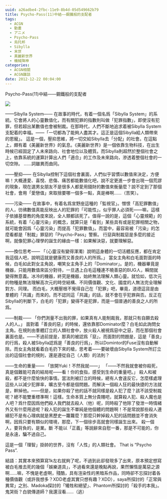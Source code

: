 ```yaml
---
uuid: a26adbe4-2fbc-11e9-8b4d-05d549662b79
title: Psycho-Pass(11)中結——鋼鐵般的支配者
tags:
  - ACGN
  - 動畫
  - アニメ
  - Psycho-Pass
  - 烏托邦
  - Sibylla
  - 末世
  - 美麗新世界
  - 機械降神
categories:
  - ACGN相關
  - ACGN雜談
date: 2012-12-22 00:04:00
---
```


Psycho-Pass(11)中結——鋼鐵般的支配者

[![](https://4.bp.blogspot.com/-E35f7BlOtVs/UNSIEv3PoQI/AAAAAAAAbMk/xS69l2I86F4/s640/psychopass_logo1.png)](https://4.bp.blogspot.com/-E35f7BlOtVs/UNSIEv3PoQI/AAAAAAAAbMk/xS69l2I86F4/s1600/psychopass_logo1.png)

——Sibylla System——
在故事的時代，有着一個名爲「Sibylla System」的系統。它會將人的心靈數值化，而有關犯罪的指數則叫做「犯罪指數」，即使沒有犯罪，但若超出某數值也會被制裁。在那時代，人們不斷地追求着被Sibylla System支配着的幸福。——「一切都為了能夠人盡其才。這正是這個Sibylla給人類帶來的恩寵」。
這是一個，壓抑思維，將一切交給Sibylla去「分配」的社會。在這點上，頗有着《美麗新世界》的氣息。《美麗新世界》是一個依靠生物科技，在出生時候已經固定了人未來路向、社會地位以及體質。而Sibylla則超然於整個社會之上，依靠系統的運算計算出人們「適合」的工作及未來路向，滲透着整個社會的一切空隙。
……詞雖異而曲同。

——壓抑——
在Sibylla控制下這個社會裏面，人們似乎習慣以數值來決定，方便嘛！大概連愛、喜悅、悲傷、痛苦都能數值化吧，說不定更進一步會出現一個荒謬的現象，現在選男女朋友不是很多人都愛用錢財的數值來衡量麼？說不定到了那個社會，會用「愛戀值」來取捨要哪一個多一點，真是棒啊……（苦笑）。

——污染——
在故事中，有着名爲宣野座這種的「監視官」。憎恨「高犯罪數值」的人，彷彿數值真能反映出人的犯罪的「可能性」，似乎罪人必須死——嘛，這樣子依據基督教的角度來說，全人類都該死了。值得一說的是，這個「心靈規範」的系統，有着「心靈污染」的概念，就算只是「看到」某些具有或是犯罪相關之物，就可能會因爲「心靈污染」而提高「犯罪數值」。而當中，最容易被「污染」的怎麼看都是「制裁」罪惡的「Psycho-Pass」警察。
行惡與制裁惡是多麼的接近啊，就像犯罪心理學的誕生的緣由一樣：如果解決惡，就要理解惡。

——換位思考——
「（心靈沒有變得渾濁）說明這身體的一切活體反應，都在肯定我這個人吧，說明這就是健康而又善良的人的所爲。」
當女主角和白毛面對面的時候，白毛如此對女主角說，嘲笑女主角手上的「Dominator」。是的，機器畢竟是機器，只能用數值來區分對待，一旦遇上白毛這種連不曉善惡的BUG人，瞬間就變得無意義。冰冷的機器，終究是機器，始終無法理解人類心靈。就恰如，低次元的物種是無法理解高次元的時空結構、不同價值觀、文化、國度的人無法完全理解對方、同理。
而白毛，大概壓根不覺得自己在「犯罪」吧，畢竟，道德這貨是由羣體的「共識」而來的。而不認同這「共識」的話，就不會在乎犯罪與否。反正在Sibylla的判斷下，白毛的「犯罪」變得不是犯罪，而是一個普通的善良之人的所爲。

——制裁——
「你們測量不出我的罪，如果真有人能制裁我，那就只有自願去殺人的人。」
面對着「善良的惡」的時候，還依靠那Dominator麼？白毛如此詢問女主角。在規則由羣體訂立的人類社會中，放火殺人被視爲惡中之惡，而在那個社會裏面也是。——不過前提是，那真的被認爲「惡」，而面對的問題是，這是「善良」的行爲，殺人被Sibylla認爲是「善良的行爲」，所以Domintor的Fuse沒有自動解除。而女主角就看着白毛扔下來的槍，思考着——要破壞由Sibylla System所訂立出的這個社會的規則，還是遵從自己（人類）的法則？

——生命的重量——
「放開Yuki！不然我就——」
「——不然我就會被你殺死，真是個難能可貴的結局呢——看！你的食指，感受到生命的重量吧。」
殺人和被殺，都不是什麼愉快的事情。當法則被訂立的時候，總有人會違反它，怎麼樣處理這些人以減少犯罪率，曠古至今都是個問題。而解決一個殺人狂的最快捷的方法就是，幹掉他。——但是，如果你殺了他的話不就同樣是殺人犯了麼？該不該受制裁呢？總不能雙重標準啊！這樣。生命本質上無分貴賤吧，就算殺人犯、殺人魔也是人吧？爲什麼因爲他們殺人我們就去殺人（他）呢，同時殺了他除了發泄一時情緒外又有什麼用途呢？殺人犯的誕生不單純是他個體的問題啊！不是常說那些殺人連續犯不是有心理病就是黑歷史一籮籮麼？那麼只幹掉殺人犯的話問題並不會消失啊，因爲只要有類似的環境，那麼，下一個徐步高就會同樣誕生出來。
殺一個人，要背負的，是業。斷 不能以「正義」等說辭來自慰一番，那是不可能的，你是永遠，騙不過自己。

這是一個「理智」掛帥的世界，沒有「人性」的人類社會。
That is &#8220;Psycho Pass&#8221;.

結語：其實本來預算寫1k左右就夠了呢，不過到此卻發現多了出來，原本預定想寫被白毛推去死的幾個「娛樂道具」，不過看來還是晚點再說，果然懶惰是萬惡之源啊……嘛，不愧是老虛啊，殘酷，具有渲染性的黑暗系作品，同時卻不忘探討着各種價值觀（或許我想多？XDD老虛其實只想有趣？XDD），saya所探討的「正常與異常」之別、Madoka探討的「犧牲和絕望」、Phantom所探討的「殺手的本我」。鬼哭街？白貌傳道師？我還沒看……（逃）
